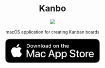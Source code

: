 # <div align="center"> Kanbo </div>

<div align="center">
  <img src="https://github.com/kadinsayani/Kanswift/assets/11563843/2fb0a5d0-396e-4d34-8baa-3cb2de449e97" />
  <p>macOS application for creating Kanban boards</p>
  <a href="https://apps.apple.com/ca/app/kanbo/id6468838355?mt=12">
      <img src="./Download_on_the_Mac_App_Store_Badge_US-UK_RGB_blk_092917.svg">
  </a>
</div>
